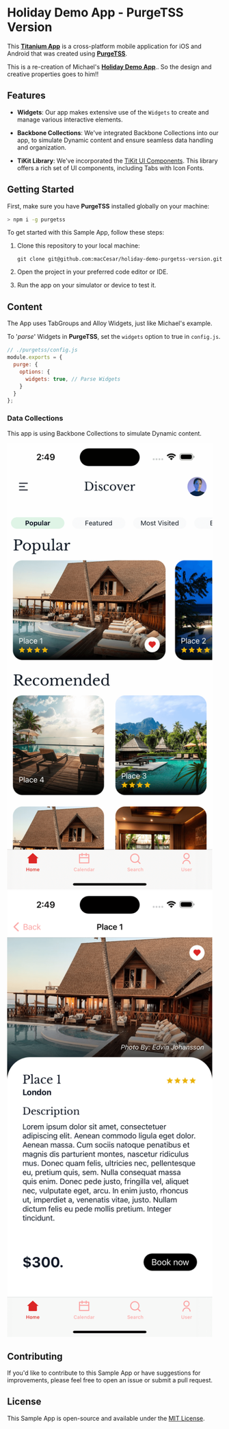 # Holiday Demo App - PurgeTSS Version

This [**Titanium App**](https://titaniumsdk.com) is a cross-platform mobile application for iOS and Android that was created using [**PurgeTSS**](https://purgetss.com).

This is a re-creation of Michael's [**Holiday Demo App**](https://github.com/m1ga/demo_app_holiday).. So the design and creative properties goes to him!!

## Features

- **Widgets**: Our app makes extensive use of the `Widgets` to create and manage various interactive elements.

- **Backbone Collections**: We've integrated Backbone Collections into our app, to simulate Dynamic content and ensure seamless data handling and organization.

- **TiKit Library**: We've incorporated the [TiKit UI Components](https://purgetss.com/tikit). This library offers a rich set of UI components, including Tabs with Icon Fonts.

## Getting Started
First, make sure you have **PurgeTSS** installed globally on your machine:
```bash
> npm i -g purgetss
```

To get started with this Sample App, follow these steps:

1. Clone this repository to your local machine:

   ```shell
   git clone git@github.com:macCesar/holiday-demo-purgetss-version.git
   ```

1. Open the project in your preferred code editor or IDE.

2. Run the app on your simulator or device to test it.


## Content
The App uses TabGroups and Alloy Widgets, just like Michael's example.

To '*parse*' Widgets in **PurgeTSS**, set the `widgets` option to true in `config.js`.

```javascript
// ./purgetss/config.js
module.exports = {
  purge: {
    options: {
      widgets: true, // Parse Widgets
    }
  }
};
```

### Data Collections
This app is using Backbone Collections to simulate Dynamic content.

<img src="./purgetss/images/1.png" width="480" alt="iOS Tabs">

<img src="./purgetss/images/2.png" width="480" alt="iOS Tabs">

## Contributing

If you'd like to contribute to this Sample App or have suggestions for improvements, please feel free to open an issue or submit a pull request.

## License

This Sample App is open-source and available under the [MIT License](LICENSE).
